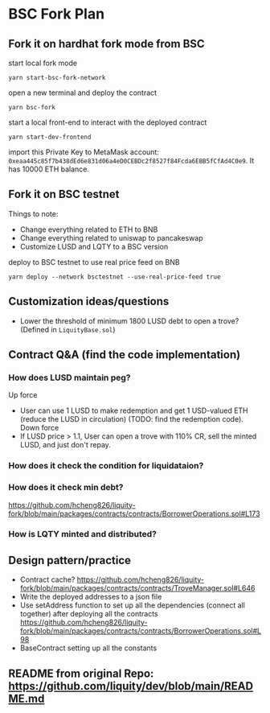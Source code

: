 # BSC Fork Plan
## Fork it on hardhat fork mode from BSC
start local fork mode
```
yarn start-bsc-fork-network
```
open a new terminal and deploy the contract
```
yarn bsc-fork
```
start a local front-end to interact with the deployed contract
```
yarn start-dev-frontend
```
import this Private Key to MetaMask account: `0xeaa445c85f7b438dEd6e831d06a4eD0CEBDc2f8527f84Fcda6EBB5fCfAd4C0e9`. It has 10000 ETH balance.
## Fork it on BSC testnet
Things to note:
- Change everything related to ETH to BNB
- Change everything related to uniswap to pancakeswap
- Customize LUSD and LQTY to a BSC version

deploy to BSC testnet to use real price feed on BNB
```
yarn deploy --network bsctestnet --use-real-price-feed true
```

## Customization ideas/questions
- Lower the threshold of minimum 1800 LUSD debt to open a trove? (Defined in `LiquityBase.sol`)

## Contract Q&A (find the code implementation)
### How does LUSD maintain peg?
Up force
- User can use 1 LUSD to make redemption and get 1 USD-valued ETH (reduce the LUSD in circulation) (TODO: find the redemption code).
Down force
- If LUSD price > 1.1, User can open a trove with 110% CR, sell the minted LUSD, and just don't repay.
### How does it check the condition for liquidataion?
### How does it check min debt?
https://github.com/hcheng826/liquity-fork/blob/main/packages/contracts/contracts/BorrowerOperations.sol#L173
### How is LQTY minted and distributed?

## Design pattern/practice
- Contract cache? https://github.com/hcheng826/liquity-fork/blob/main/packages/contracts/contracts/TroveManager.sol#L646
- Write the deployed addresses to a json file
- Use setAddress function to set up all the dependencies (connect all together) after deploying all the contracts https://github.com/hcheng826/liquity-fork/blob/main/packages/contracts/contracts/BorrowerOperations.sol#L98
- BaseContract setting up all the constants



## README from original Repo: https://github.com/liquity/dev/blob/main/README.md
